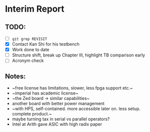 # Interim Report

## TODO:
- [ ] `git grep REVISIT`
- [x] Contact Kan Shi for his testbench
- [x] Work done to date
- [ ] Structure shift, break up Chapter III, highlight TB comparison early
- [ ] Acronym check

## Notes:
- ~free license has limitations, slower, less fpga support etc.~
- ~imperial has academic license~
- ~the Zed board -> similar capabilities~
- another board with better power management
- ~with HPS, self-contained. more accessible later on. less setup. 
  complete product.~
- maybe turning tax in serial vs parallel operators?
- Intel at Arith gave ASIC with high radix paper
